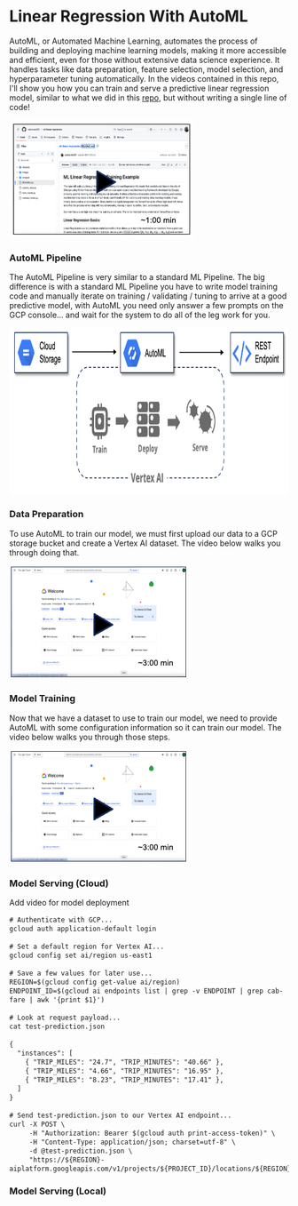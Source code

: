 # Linear Regression With AutoML
AutoML, or Automated Machine Learning, automates the process of building and deploying machine learning models, making it more accessible and efficient, even for those without extensive data science experience. It handles tasks like data preparation, feature selection, model selection, and hyperparameter tuning automatically. In the videos contained in this repo, I'll show you how you can train and serve a predictive linear regression model, similar to what we did in this [repo](https://github.com/sdonovan001/ml-linear-regression/blob/main/README.md), but without writing a single line of code!

[![something is broken](/images/video1.png)](https://www.youtube.com/embed/7P9HQUvk2DA "Overview")

### AutoML Pipeline
The AutoML Pipeline is very similar to a standard ML Pipeline.  The big difference is with a standard ML Pipeline you have to write model training code and manually iterate on training / validating / tuning to arrive at a good predictive model, with AutoML you need only answer a few prompts on the GCP console... and wait for the system to do all of the leg work for you.

<img src="/images/auto-ml-pipeline.png" alt="On Nooo!" witdh="400" height="300">

### Data Preparation
To use AutoML to train our model, we must first upload our data to a GCP storage bucket and create a Vertex AI dataset.  The video below walks you through doing that.

[![something is broken](/images/video2.png)](https://www.youtube.com/embed/vCp4Ih029ds "Data Prep")

### Model Training
Now that we have a dataset to use to train our model, we need to provide AutoML with some configuration information so it can train our model.  The video below walks you through those steps.

[![something is broken](/images/video2.png)](https://www.youtube.com/embed/6U-NFiU6f4A "Model Training")

### Model Serving (Cloud)
Add video for model deployment
```
# Authenticate with GCP...
gcloud auth application-default login

# Set a default region for Vertex AI...
gcloud config set ai/region us-east1

# Save a few values for later use... 
REGION=$(gcloud config get-value ai/region)
ENDPOINT_ID=$(gcloud ai endpoints list | grep -v ENDPOINT | grep cab-fare | awk '{print $1}')

# Look at request payload...
cat test-prediction.json

{
  "instances": [
    { "TRIP_MILES": "24.7", "TRIP_MINUTES": "40.66" },
    { "TRIP_MILES": "4.66", "TRIP_MINUTES": "16.95" },
    { "TRIP_MILES": "8.23", "TRIP_MINUTES": "17.41" },
  ]
}

# Send test-prediction.json to our Vertex AI endpoint...
curl -X POST \
     -H "Authorization: Bearer $(gcloud auth print-access-token)" \
     -H "Content-Type: application/json; charset=utf-8" \
     -d @test-prediction.json \
     "https://${REGION}-aiplatform.googleapis.com/v1/projects/${PROJECT_ID}/locations/${REGION}/endpoints/${ENDPOINT_ID}:predict"

```

### Model Serving (Local)
